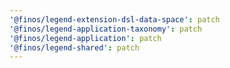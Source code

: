 ```yaml
---
'@finos/legend-extension-dsl-data-space': patch
'@finos/legend-application-taxonomy': patch
'@finos/legend-application': patch
'@finos/legend-shared': patch
---
```

